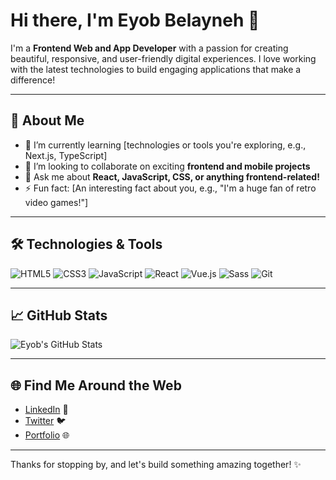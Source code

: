 # Hi there, I'm Eyob Belayneh 👋

I'm a **Frontend Web and App Developer** with a passion for creating beautiful, responsive, and user-friendly digital experiences. I love working with the latest technologies to build engaging applications that make a difference!

---

## 🚀 About Me

- 🌱 I’m currently learning [technologies or tools you're exploring, e.g., Next.js, TypeScript]
- 👯 I’m looking to collaborate on exciting **frontend and mobile projects**
- 💬 Ask me about **React, JavaScript, CSS, or anything frontend-related!**
- ⚡ Fun fact: [An interesting fact about you, e.g., "I'm a huge fan of retro video games!"]

---

## 🛠️ Technologies & Tools

![HTML5](https://img.shields.io/badge/-HTML5-E34F26?style=flat-square&logo=html5&logoColor=white)
![CSS3](https://img.shields.io/badge/-CSS3-1572B6?style=flat-square&logo=css3)
![JavaScript](https://img.shields.io/badge/-JavaScript-F7DF1E?style=flat-square&logo=javascript&logoColor=black)
![React](https://img.shields.io/badge/-React-61DAFB?style=flat-square&logo=react&logoColor=black)
![Vue.js](https://img.shields.io/badge/-Vue.js-4FC08D?style=flat-square&logo=vue.js&logoColor=white)
![Sass](https://img.shields.io/badge/-Sass-CC6699?style=flat-square&logo=sass&logoColor=white)
![Git](https://img.shields.io/badge/-Git-F05032?style=flat-square&logo=git&logoColor=white)

---

## 📈 GitHub Stats

![Eyob's GitHub Stats](https://github-readme-stats.vercel.app/api?username=eyobiii&show_icons=true&theme=radical)


---

## 🌐 Find Me Around the Web

- [LinkedIn](https://www.linkedin.com/in/eyobiii/) 💼
- [Twitter](https://x.com/eyoba4279170044) 🐦
- [Portfolio](https://your-portfolio.com) 🌐

---

Thanks for stopping by, and let's build something amazing together! ✨
